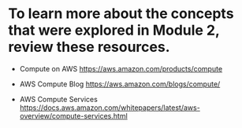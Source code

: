 # To learn more about the concepts that were explored in Module 2, review these resources.

* Compute on AWS https://aws.amazon.com/products/compute

* AWS Compute Blog https://aws.amazon.com/blogs/compute/

* AWS Compute Services https://docs.aws.amazon.com/whitepapers/latest/aws-overview/compute-services.html
